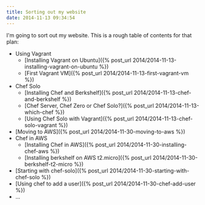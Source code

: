 ```yaml
---
title: Sorting out my website
date: 2014-11-13 09:34:54
---
```


I'm going to sort out my website. This is a rough table of contents for that plan:

 - Using Vagrant
   - [Installing Vagrant on Ubuntu]({% post_url 2014/2014-11-13-installing-vagrant-on-ubuntu %})
   - [First Vagrant VM]({% post_url 2014/2014-11-13-first-vagrant-vm %})
 - Chef Solo
   - [Installing Chef and Berkshelf]({% post_url 2014/2014-11-13-chef-and-berkshelf %})
   - [Chef Server, Chef Zero or Chef Solo?]({% post_url 2014/2014-11-13-which-chef %})
   - [Using Chef Solo with Vagrant]({% post_url 2014/2014-11-13-chef-solo-vagrant %})
 - [Moving to AWS]({% post_url 2014/2014-11-30-moving-to-aws %})
 - Chef in AWS
   - [Installing Chef in AWS]({% post_url 2014/2014-11-30-installing-chef-aws %})
   - [Installing berkshelf on AWS t2.micro]({% post_url 2014/2014-11-30-berkshelf-t2-micro %})
 - [Starting with chef-solo]({% post_url 2014/2014-11-30-starting-with-chef-solo %})
 - [Using chef to add a user]({% post_url 2014/2014-11-30-chef-add-user %})
 - ...
